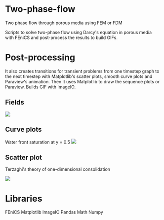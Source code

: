 # Two-phase-flow
Two phase flow through porous media using FEM or FDM

Scripts to solve two-phase flow using Darcy's equation in porous media with FEniCS and post-process the results to build GIFs.

# Post-processing
It also creates transitions for transient problems from one timestep graph to the next timestep with Matplotlib's scatter plots, smooth curve plots and Paraview's animation.
Then it uses Matplotlib to draw the sequence plots or Paraview. Builds GIF with ImageIO.

## Fields
![](fenics/darcy-two-zones_gif.gif)

## Curve plots
Water front saturation at y = 0.5
![](fenics/sat_front_gif.gif)

## Scatter plot
Terzaghi's theory of one-dimensional consolidation

![](fenics/terzaghi_gif.gif)

# Libraries
FEniCS
Matplotlib
ImageIO
Pandas
Math
Numpy
